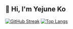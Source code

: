 ## 🫠 Hi, I'm Yejune Ko

<!--
**KoYejune0302/KoYejune0302** is a ✨ _special_ ✨ repository because its `README.md` (this file) appears on your GitHub profile.

Here are some ideas to get you started:

- 🔭 I’m currently working on ...
- 🌱 I’m currently learning ...
- 👯 I’m looking to collaborate on ...
- 🤔 I’m looking for help with ...
- 💬 Ask me about ...
- 📫 How to reach me: ...
- 😄 Pronouns: ...
- ⚡ Fun fact: ...
-->
[![GitHub Streak](http://github-readme-streak-stats.herokuapp.com?user=KoYejune0302&theme=omni&background=000000)](https://git.io/streak-stats)
[![Top Langs](https://github-readme-stats.vercel.app/api/top-langs/?username=KoYejune0302&theme=omni&background=000000)](https://github.com/anuraghazra/github-readme-stats)
<!--![GitHub stats](https://github-readme-stats.vercel.app/api?username=KoYejune0302&theme=omni&rank_icon=github&include_all_commits=true)-->
